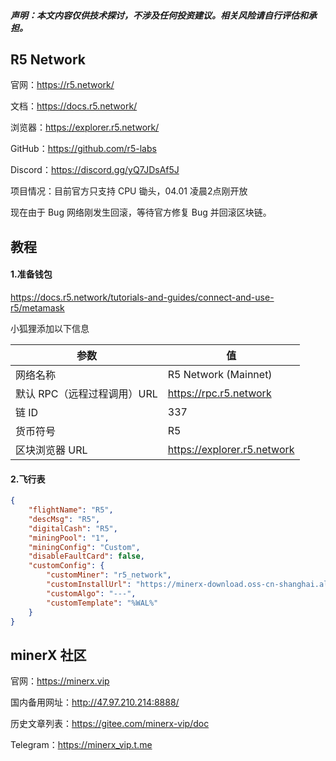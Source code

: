 

##### **声明**：本文内容仅供技术探讨，不涉及任何投资建议。相关风险请自行评估和承担。



## R5 Network

官网：https://r5.network/

文档：https://docs.r5.network/

浏览器：https://explorer.r5.network/

GitHub：https://github.com/r5-labs

Discord：https://discord.gg/yQ7JDsAf5J

项目情况：目前官方只支持 CPU 锄头，04.01 凌晨2点刚开放

现在由于 Bug 网络刚发生回滚，等待官方修复 Bug 并回滚区块链。



## 教程

#### 1.准备钱包

https://docs.r5.network/tutorials-and-guides/connect-and-use-r5/metamask

小狐狸添加以下信息

| 参数                        | 值                          |
| --------------------------- | --------------------------- |
| 网络名称                    | R5 Network (Mainnet)        |
| 默认 RPC（远程过程调用）URL | https://rpc.r5.network      |
| 链 ID                       | 337                         |
| 货币符号                    | R5                          |
| 区块浏览器 URL              | https://explorer.r5.network |



#### 2.飞行表

```json
{
    "flightName": "R5",
    "descMsg": "R5",
    "digitalCash": "R5",
    "miningPool": "1",
    "miningConfig": "Custom",
    "disableFaultCard": false,
    "customConfig": {
        "customMiner": "r5_network",
        "customInstallUrl": "https://minerx-download.oss-cn-shanghai.aliyuncs.com/r5/r5_network-1.02.tar.gz",
        "customAlgo": "---",
        "customTemplate": "%WAL%"
    }
}
```





## minerX 社区

官网：https://minerx.vip

国内备用网址：http://47.97.210.214:8888/

历史文章列表：https://gitee.com/minerx-vip/doc

Telegram：https://minerx_vip.t.me

